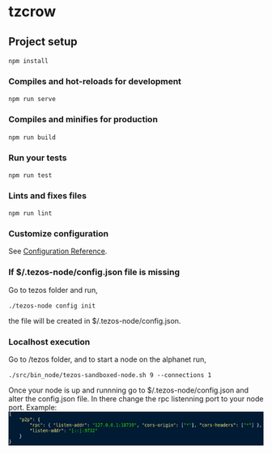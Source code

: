 # tzcrow

## Project setup
```
npm install
```

### Compiles and hot-reloads for development
```
npm run serve
```

### Compiles and minifies for production
```
npm run build
```

### Run your tests
```
npm run test
```

### Lints and fixes files
```
npm run lint
```

### Customize configuration
See [Configuration Reference](https://cli.vuejs.org/config/).

### If $/.tezos-node/config.json file is missing
Go to tezos folder and run, 
```
./tezos-node config init
```
the file will be created in $/.tezos-node/config.json.

### Localhost execution 
Go to /tezos folder, and to start a node on the alphanet run, 
```
./src/bin_node/tezos-sandboxed-node.sh 9 --connections 1
```

Once your node is up and runnning go to $/.tezos-node/config.json and alter the config.json file.
In there change the rpc listenning port to your node port.
Example:
![rpcConnection](src/assets/rpcConn.png)





